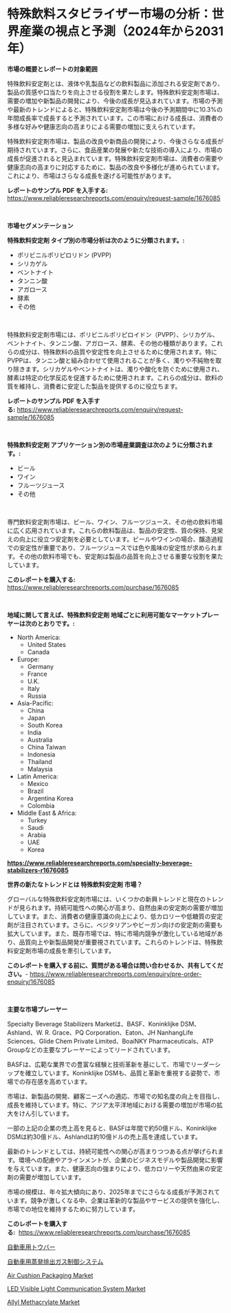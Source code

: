<p><h1>特殊飲料スタビライザー市場の分析：世界産業の視点と予測（2024年から2031年）</h1></p><p><strong>市場の概要とレポートの対象範囲</strong></p>
<p><p>特殊飲料安定剤とは、液体や乳製品などの飲料製品に添加される安定剤であり、製品の質感や口当たりを向上させる役割を果たします。特殊飲料安定剤市場は、需要の増加や新製品の開発により、今後の成長が見込まれています。市場の予測や最新のトレンドによると、特殊飲料安定剤市場は今後の予測期間中に10.3%の年間成長率で成長すると予測されています。この市場における成長は、消費者の多様な好みや健康志向の高まりによる需要の増加に支えられています。</p><p>特殊飲料安定剤市場は、製品の改良や新商品の開発により、今後さらなる成長が期待されています。さらに、食品産業の発展や新たな技術の導入により、市場の成長が促進されると見込まれています。特殊飲料安定剤市場は、消費者の需要や健康志向の高まりに対応するために、製品の改良や多様化が進められています。これにより、市場はさらなる成長を遂げる可能性があります。</p></p>
<p><strong>レポートのサンプル PDF を入手する:</strong> <a href="https://www.reliableresearchreports.com/enquiry/request-sample/1676085">https://www.reliableresearchreports.com/enquiry/request-sample/1676085</a></p>
<p>&nbsp;</p>
<p><strong>市場セグメンテーション</strong></p>
<p><strong>特殊飲料安定剤 タイプ別の市場分析は次のように分類されます。:</strong></p>
<p><ul><li>ポリビニルポリピロリドン (PVPP)</li><li>シリカゲル</li><li>ベントナイト</li><li>タンニン酸</li><li>アガロース</li><li>酵素</li><li>その他</li></ul></p>
<p>&nbsp;</p>
<p><p>特殊飲料安定剤市場には、ポリビニルポリピロイドン（PVPP）、シリカゲル、ベントナイト、タンニン酸、アガロース、酵素、その他の種類があります。これらの成分は、特殊飲料の品質や安定性を向上させるために使用されます。特にPVPPは、タンニン酸と組み合わせて使用されることが多く、濁りや不純物を取り除きます。シリカゲルやベントナイトは、濁りや酸化を防ぐために使用され、酵素は特定の化学反応を促進するために使用されます。これらの成分は、飲料の質を維持し、消費者に安定した製品を提供するのに役立ちます。</p></p>
<p><strong>レポートのサンプル PDF を入手する:</strong>&nbsp;<a href="https://www.reliableresearchreports.com/enquiry/request-sample/1676085">https://www.reliableresearchreports.com/enquiry/request-sample/1676085</a></p>
<p>&nbsp;</p>
<p><strong> 特殊飲料安定剤 アプリケーション別の市場産業調査は次のように分類されます。:</strong></p>
<p><ul><li>ビール</li><li>ワイン</li><li>フルーツジュース</li><li>その他</li></ul></p>
<p>&nbsp;</p>
<p><p>専門飲料安定剤市場は、ビール、ワイン、フルーツジュース、その他の飲料市場に広く応用されています。これらの飲料製品は、製品の安定性、質の保持、見栄えの向上に役立つ安定剤を必要としています。ビールやワインの場合、醸造過程での安定性が重要であり、フルーツジュースでは色や風味の安定性が求められます。その他の飲料市場でも、安定剤は製品の品質を向上させる重要な役割を果たしています。</p></p>
<p><strong>このレポートを購入する:</strong>&nbsp; <a href="https://www.reliableresearchreports.com/purchase/1676085">https://www.reliableresearchreports.com/purchase/1676085</a></p>
<p>&nbsp;</p>
<p><strong>地域に関して言えば、特殊飲料安定剤 地域ごとに利用可能なマーケットプレーヤーは次のとおりです。:</strong></p>
<p><ul>
    <li>
        North America:
        <ul>
            <li>United States</li>
            <li>Canada</li>
        </ul>
    </li>
    <li>
        Europe:
        <ul>
            <li>Germany</li>
            <li>France</li>
            <li>U.K.</li>
            <li>Italy</li>
            <li>Russia</li>
        </ul>
    </li>
    <li>
        Asia-Pacific:
        <ul>
            <li>China</li>
            <li>Japan</li>
            <li>South Korea</li>
            <li>India</li>
            <li>Australia</li>
            <li>China Taiwan</li>
            <li>Indonesia</li>
            <li>Thailand</li>
            <li>Malaysia</li>
        </ul>
    </li>
    <li>
        Latin America:
        <ul>
            <li>Mexico</li>
            <li>Brazil</li>
            <li>Argentina Korea</li>
            <li>Colombia</li>
        </ul>
    </li>
    <li>
        Middle East & Africa:
        <ul>
            <li>Turkey</li>
            <li>Saudi</li>
            <li>Arabia</li>
            <li>UAE</li>
            <li>Korea</li>
        </ul>
    </li>
    </ul></p>
<p><strong><a href="https://www.reliableresearchreports.com/specialty-beverage-stabilizers-r1676085">https://www.reliableresearchreports.com/specialty-beverage-stabilizers-r1676085</a></strong>&nbsp;</p>
<p><strong>世界の新たなトレンドとは 特殊飲料安定剤 市場？</strong></p>
<p><p>グローバルな特殊飲料安定剤市場には、いくつかの新興トレンドと現在のトレンドが見られます。持続可能性への関心が高まり、自然由来の安定剤の需要が増加しています。また、消費者の健康意識の向上により、低カロリーや低糖質の安定剤が注目されています。さらに、ベジタリアンやビーガン向けの安定剤の需要も拡大しています。また、既存市場では、特に市場内競争が激化している地域があり、品質向上や新製品開発が重要視されています。これらのトレンドは、特殊飲料安定剤市場の成長を牽引しています。</p></p>
<p><strong>このレポートを購入する前に、質問がある場合は問い合わせるか、共有してください。</strong>- <a href="https://www.reliableresearchreports.com/enquiry/pre-order-enquiry/1676085">https://www.reliableresearchreports.com/enquiry/pre-order-enquiry/1676085</a></p>
<p>&nbsp;</p>
<p><strong>主要な市場プレーヤー</strong></p>
<p><p>Specialty Beverage Stabilizers Marketは、BASF、Koninklijke DSM、Ashland、W. R. Grace、PQ Corporation、Eaton、JH NanhangLife Sciences、Glide Chem Private Limited、BoaiNKY Pharmaceuticals、ATP Groupなどの主要なプレーヤーによってリードされています。</p><p>BASFは、広範な業界での豊富な経験と技術革新を基にして、市場でリーダーシップを確立しています。Koninklijke DSMも、品質と革新を重視する姿勢で、市場での存在感を高めています。</p><p>市場は、新製品の開発、顧客ニーズへの適応、市場での知名度の向上を目指し、成長を維持しています。特に、アジア太平洋地域における需要の増加が市場の拡大をけん引しています。</p><p>一部の上記の企業の売上高を見ると、BASFは年間で約50億ドル、Koninklijke DSMは約30億ドル、Ashlandは約10億ドルの売上高を達成しています。</p><p>最新のトレンドとしては、持続可能性への関心が高まりつつある点が挙げられます。環境への配慮やアラインメントが、企業のビジネスモデルや製品開発に影響を与えています。また、健康志向の強まりにより、低カロリーや天然由来の安定剤の需要が増加しています。</p><p>市場の規模は、年々拡大傾向にあり、2025年までにさらなる成長が予測されています。競争が激しくなる中、企業は革新的な製品やサービスの提供を強化し、市場での地位を維持するために努力しています。</p></p>
<p><strong>このレポートを購入する:</strong>&nbsp;&nbsp;<a href="https://www.reliableresearchreports.com/purchase/1676085">https://www.reliableresearchreports.com/purchase/1676085</a></p>
<p><p><a href="https://github.com/LeanneBruen2023/Market-Research-Report-List-1/blob/main/350612720491.md">自動車用トウバー</a></p><p><a href="https://github.com/cnnriuez22368/Market-Research-Report-List-1/blob/main/658615120490.md">自動車用蒸発排出ガス制御システム</a></p><p><a href="https://issuu.com/reportprime-2/docs/air-cushion-packaging-market-size-2030.pptx">Air Cushion Packaging Market</a></p><p><a href="https://github.com/bmorecock/Market-Research-Report-List-2/blob/main/led-visible-light-communication-system-market.md">LED Visible Light Communication System Market</a></p><p><a href="https://issuu.com/reportprime-2/docs/allyl-methacrylate-market-size-2030.pptx">Allyl Methacrylate Market</a></p></p>